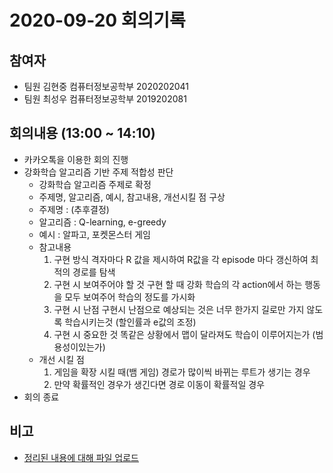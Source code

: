 # 2020-09-20 회의기록

## 참여자
- 팀원 김현중 컴퓨터정보공학부 2020202041
- 팀원 최성우 컴퓨터정보공학부 2019202081

## 회의내용 (13:00 ~ 14:10)
- 카카오톡을 이용한 회의 진행
- 강화학습 알고리즘 기반 주제 적합성 판단
    - 강화학습 알고리즘 주제로 확정
    - 주제명, 알고리즘, 예시, 참고내용, 개선시킬 점 구상
    - 주제명 : (추후결정)
    - 알고리즘 : Q-learning, e-greedy
    - 예시 : 알파고, 포켓몬스터 게임
    - 참고내용 
        1.	구현 방식
            격자마다 R 값을 제시하여  R값을 각 episode 마다 갱신하여 최적의 경로를 탐색
        2.	구현 시 보여주어야 할 것 
            구현 할 때 강화 학습의 각 action에서 하는 행동을 모두 보여주어 학습의 정도를 가시화
        3.	구현 시 난점 
            구현시 난점으로 예상되는 것은 너무 한가지 길로만 가지 않도록 학습시키는것 (할인률과 e값의 조정)
        4.	구현 시 중요한 것 
        똑같은 상황에서 맵이 달라져도 학습이 이루어지는가 (범용성이있는가)
    - 개선 시킬 점
        1.	게임을 확장 시킬 때(뱀 게임)
        경로가 많이씩 바뀌는 루트가 생기는 경우
        2.	만약 확률적인 경우가 생긴다면 
        경로 이동이 확률적일 경우 
- 회의 종료

## 비고
- [정리된 내용에 대해 파일 업로드](https://github.com/Hyeon9mak/HCP_2020/issues/12)